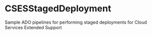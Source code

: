 # CSESStagedDeployment
Sample ADO pipelines for performing staged deployments for Cloud Services Extended Support
